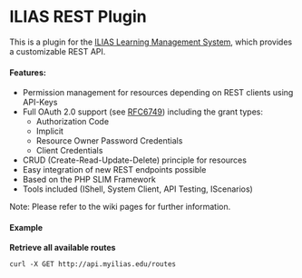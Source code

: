 ILIAS REST Plugin
=====================
This is a plugin for the [ILIAS Learning Management System](http://www.ilias.de), which provides a customizable REST API. 

#### Features:
* Permission management for resources depending on REST clients using API-Keys
* Full OAuth 2.0 support (see [RFC6749](http://tools.ietf.org/html/rfc6749)) including the grant types:
    * Authorization Code
    * Implicit
    * Resource Owner Password Credentials
    * Client Credentials
* CRUD (Create-Read-Update-Delete) principle for resources
* Easy integration of new REST endpoints possible
* Based on the PHP SLIM Framework
* Tools included (IShell, System Client, API Testing, IScenarios)

Note: Please refer to the wiki pages for further information.

#### Example 
**Retrieve all available routes**

    curl -X GET http://api.myilias.edu/routes
    


